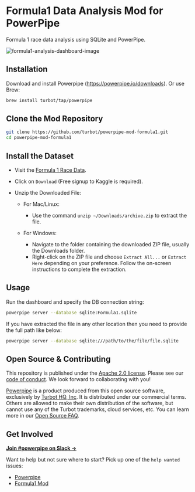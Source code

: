 # Formula1 Data Analysis Mod for PowerPipe

Formula 1 race data analysis using SQLite and PowerPipe.

![formula1-analysis-dashboard-image](https://github.com/turbot/powerpipe-mod-formula1/assets/72413708/64420d27-345c-4d06-a401-af805067629d)

## Installation

Download and install Powerpipe (https://powerpipe.io/downloads). Or use Brew:

```sh
brew install turbot/tap/powerpipe
```

## Clone the Mod Repository

```sh
git clone https://github.com/turbot/powerpipe-mod-formula1.git
cd powerpipe-mod-formula1
```

## Install the Dataset

- Visit the [Formula 1 Race Data](https://www.kaggle.com/datasets/davidcochran/formula-1-race-data-sqlite).

- Click on `Download` (Free signup to Kaggle is required).

- Unzip the Downloaded File:

  - For Mac/Linux:
    - Use the command `unzip ~/Downloads/archive.zip` to extract the file.

  - For Windows:
    - Navigate to the folder containing the downloaded ZIP file, usually the Downloads folder.
    - Right-click on the ZIP file and choose `Extract All...` or `Extract Here` depending on your preference. Follow the on-screen instructions to complete the extraction.

## Usage

Run the dashboard and specify the DB connection string:

```sh
powerpipe server --database sqlite:Formula1.sqlite
```

If you have extracted the file in any other location then you need to provide the full path like below:

```sh
powerpipe server --database sqlite:///path/to/the/file/file.sqlite
```

## Open Source & Contributing

This repository is published under the [Apache 2.0 license](https://www.apache.org/licenses/LICENSE-2.0). Please see our [code of conduct](https://github.com/turbot/.github/blob/main/CODE_OF_CONDUCT.md). We look forward to collaborating with you!

[Powerpipe](https://powerpipe.io) is a product produced from this open source software, exclusively by [Turbot HQ, Inc](https://turbot.com). It is distributed under our commercial terms. Others are allowed to make their own distribution of the software, but cannot use any of the Turbot trademarks, cloud services, etc. You can learn more in our [Open Source FAQ](https://turbot.com/open-source).

## Get Involved

**[Join #powerpipe on Slack →](https://powerpipe.io/community/join)**

Want to help but not sure where to start? Pick up one of the `help wanted` issues:

- [Powerpipe](https://github.com/turbot/powerpipe/labels/help%20wanted)
- [Formula1 Mod](https://github.com/turbot/powerpipe-mod-formula1/labels/help%20wanted)